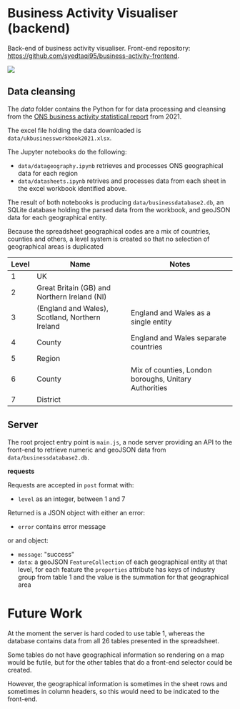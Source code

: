 # Business Activity Visualiser (backend)

Back-end of business activity visualiser. Front-end repository: https://github.com/syedtaqi95/business-activity-frontend.

<img src="https://i.imgur.com/OUafG0I.png"/>



## Data cleansing

The *data* folder contains the Python for for data processing and cleansing from the [ONS business activity statistical report](https://www.ons.gov.uk/businessindustryandtrade/business/activitysizeandlocation/datasets/ukbusinessactivitysizeandlocation) from 2021.

The excel file holding the data downloaded is `data/ukbusinessworkbook2021.xlsx`.

The Jupyter notebooks do the following:

- `data/datageography.ipynb` retrieves and processes ONS geographical data for each region
-  `data/datasheets.ipynb` retrives and processes data from each sheet in the excel workbook identified above.

The result of both notebooks is producing `data/businessdatabase2.db`, an SQLite database holding the parsed data from the workbook, and geoJSON data for each geographical entity.

Because the spreadsheet geographical codes are a mix of countries, counties and others, a level system is created so that no selection of geographical areas is duplicated

| Level | Name                                            | Notes                                                 |
| ----- | ----------------------------------------------- | ----------------------------------------------------- |
| 1     | UK                                              |                                                       |
| 2     | Great Britain (GB) and Northern Ireland (NI)    |                                                       |
| 3     | (England and Wales), Scotland, Northern Ireland | England and Wales as a single entity                  |
| 4     | County                                          | England and Wales separate countries                  |
| 5     | Region                                          |                                                       |
| 6     | County                                          | Mix of counties, London boroughs, Unitary Authorities |
| 7     | District                                        |                                                       |

## Server

The root project entry point is `main.js`, a node server providing an API to the front-end to retrieve numeric and geoJSON data from `data/businessdatabase2.db`.

**requests**

Requests are accepted in `post`  format with:

- `level` as an integer, between 1 and 7

Returned is a JSON object with either an error:

- `error` contains error message

or and object: 

- `message`: "success"
- `data`: a geoJSON `FeatureCollection` of each geographical entity at that level, for each feature the `properties` attribute has keys of industry group from table 1 and the value is the summation for that geographical area

# Future Work

At the moment the server is hard coded to use table 1, whereas the database contains data from all 26 tables presented in the spreadsheet. 

Some tables do not have geographical information so rendering on a map would be futile, but for the other tables that do a front-end selector could be created.

However, the geographical information is sometimes in the sheet rows and sometimes in column headers, so this would need to be indicated to the front-end.
